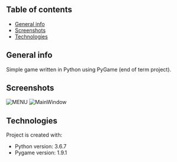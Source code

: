 ## Table of contents
* [General info](#general-info)
* [Screenshots](#screenshots)
* [Technologies](#technologies)

## General info
Simple game written in Python using PyGame (end of term project).

## Screenshots
![MENU](https://github.com/AdamKlekowski/screenshots/blob/master/pacman1.png)
![MainWindow](https://github.com/AdamKlekowski/screenshots/blob/master/pacman2.png)


## Technologies
Project is created with:
* Python version: 3.6.7
* Pygame version: 1.9.1
